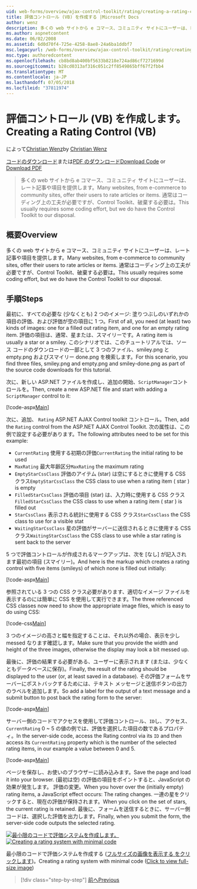 ```yaml
---
uid: web-forms/overview/ajax-control-toolkit/rating/creating-a-rating-control-vb
title: 評価コントロール (VB) を作成する |Microsoft Docs
author: wenz
description: 多くの web サイトから e コマース、コミュニティ サイトにユーザーは、レート記事や項目を提供します。 これは、通常コーディング上の工夫が必要ですが、ので、.
ms.author: aspnetcontent
ms.date: 06/02/2008
ms.assetid: 6d0d70f4-725e-4258-8ae8-24a6ba1ddbf7
msc.legacyurl: /web-forms/overview/ajax-control-toolkit/rating/creating-a-rating-control-vb
msc.type: authoredcontent
ms.openlocfilehash: cb8bd8ab400bf5633b8218e724ad86cf7271699d
ms.sourcegitcommit: b28cd0313af316c051c2ff8549865bff67f2fbb4
ms.translationtype: MT
ms.contentlocale: ja-JP
ms.lasthandoff: 07/05/2018
ms.locfileid: "37811974"
---
```

<a name="creating-a-rating-control-vb"></a><span data-ttu-id="48346-104">評価コントロール (VB) を作成します。</span><span class="sxs-lookup"><span data-stu-id="48346-104">Creating a Rating Control (VB)</span></span>
====================
<span data-ttu-id="48346-105">によって[Christian Wenz](https://github.com/wenz)</span><span class="sxs-lookup"><span data-stu-id="48346-105">by [Christian Wenz](https://github.com/wenz)</span></span>

<span data-ttu-id="48346-106">[コードのダウンロード](http://download.microsoft.com/download/9/3/f/93f8daea-bebd-4821-833b-95205389c7d0/rating0.vb.zip)または[PDF のダウンロード](http://download.microsoft.com/download/2/d/c/2dc10e34-6983-41d4-9c08-f78f5387d32b/rating0VB.pdf)</span><span class="sxs-lookup"><span data-stu-id="48346-106">[Download Code](http://download.microsoft.com/download/9/3/f/93f8daea-bebd-4821-833b-95205389c7d0/rating0.vb.zip) or [Download PDF](http://download.microsoft.com/download/2/d/c/2dc10e34-6983-41d4-9c08-f78f5387d32b/rating0VB.pdf)</span></span>

> <span data-ttu-id="48346-107">多くの web サイトから e コマース、コミュニティ サイトにユーザーは、レート記事や項目を提供します。</span><span class="sxs-lookup"><span data-stu-id="48346-107">Many websites, from e-commerce to community sites, offer their users to rate articles or items.</span></span> <span data-ttu-id="48346-108">通常はコーディング上の工夫が必要ですが、Control Toolkit、破棄する必要は。</span><span class="sxs-lookup"><span data-stu-id="48346-108">This usually requires some coding effort, but we do have the Control Toolkit to our disposal.</span></span>


## <a name="overview"></a><span data-ttu-id="48346-109">概要</span><span class="sxs-lookup"><span data-stu-id="48346-109">Overview</span></span>

<span data-ttu-id="48346-110">多くの web サイトから e コマース、コミュニティ サイトにユーザーは、レート記事や項目を提供します。</span><span class="sxs-lookup"><span data-stu-id="48346-110">Many websites, from e-commerce to community sites, offer their users to rate articles or items.</span></span> <span data-ttu-id="48346-111">通常はコーディング上の工夫が必要ですが、Control Toolkit、破棄する必要は。</span><span class="sxs-lookup"><span data-stu-id="48346-111">This usually requires some coding effort, but we do have the Control Toolkit to our disposal.</span></span>

## <a name="steps"></a><span data-ttu-id="48346-112">手順</span><span class="sxs-lookup"><span data-stu-id="48346-112">Steps</span></span>

<span data-ttu-id="48346-113">最初に、すべての必要な (少なくとも) 2 つのイメージ: 塗りつぶしのいずれかの項目の評価、および評価が空の項目に 1 つ。</span><span class="sxs-lookup"><span data-stu-id="48346-113">First of all, you need (at least) two kinds of images: one for a filled out rating item, and one for an empty rating item.</span></span> <span data-ttu-id="48346-114">評価の項目は、通常、星または、スマイリーです。</span><span class="sxs-lookup"><span data-stu-id="48346-114">A rating item is usually a star or a smiley.</span></span> <span data-ttu-id="48346-115">このシナリオでは、このチュートリアルでは、ソース コードのダウンロードの一部として 3 つのファイル、smiley.png と empty.png およびスマイリー done.png を検索します。</span><span class="sxs-lookup"><span data-stu-id="48346-115">For this scenario, you find three files, smiley.png and empty.png and smiley-done.png as part of the source code downloads for this tutorial.</span></span>

<span data-ttu-id="48346-116">次に、新しい ASP.NET ファイルを作成し、追加の開始、`ScriptManager`コントロールを。</span><span class="sxs-lookup"><span data-stu-id="48346-116">Then, create a new ASP.NET file and start with adding a `ScriptManager` control to it:</span></span>

[!code-aspx[Main](creating-a-rating-control-vb/samples/sample1.aspx)]

<span data-ttu-id="48346-117">次に、追加、 `Rating` ASP.NET AJAX Control toolkit コントロール。</span><span class="sxs-lookup"><span data-stu-id="48346-117">Then, add the `Rating` control from the ASP.NET AJAX Control Toolkit.</span></span> <span data-ttu-id="48346-118">次の属性は、この例で設定する必要があります。</span><span class="sxs-lookup"><span data-stu-id="48346-118">The following attributes need to be set for this example:</span></span>

- <span data-ttu-id="48346-119">`CurrentRating` 使用する初期の評価</span><span class="sxs-lookup"><span data-stu-id="48346-119">`CurrentRating` the initial rating to be used</span></span>
- <span data-ttu-id="48346-120">`MaxRating` 最大年齢区分</span><span class="sxs-lookup"><span data-stu-id="48346-120">`MaxRating` the maximum rating</span></span>
- <span data-ttu-id="48346-121">`EmptyStarCssClass` 評価のアイテム (star) は空にするときに使用する CSS クラス</span><span class="sxs-lookup"><span data-stu-id="48346-121">`EmptyStarCssClass` the CSS class to use when a rating item ( star ) is empty</span></span>
- <span data-ttu-id="48346-122">`FilledStarCssClass` 評価の項目 (star) は、入力時に使用する CSS クラス</span><span class="sxs-lookup"><span data-stu-id="48346-122">`FilledStarCssClass` the CSS class to use when a rating item ( star ) is filled out</span></span>
- <span data-ttu-id="48346-123">`StarCssClass` 表示される統計に使用する CSS クラス</span><span class="sxs-lookup"><span data-stu-id="48346-123">`StarCssClass` the CSS class to use for a visible stat</span></span>
- <span data-ttu-id="48346-124">`WaitingStarCssClass` 星の評価がサーバーに送信されるときに使用する CSS クラス</span><span class="sxs-lookup"><span data-stu-id="48346-124">`WaitingStarCssClass` the CSS class to use while a star rating is sent back to the server</span></span>

<span data-ttu-id="48346-125">5 つで評価コントロールが作成されるマークアップは、次を [なし] が記入されます最初の項目 (スマイリー)。</span><span class="sxs-lookup"><span data-stu-id="48346-125">And here is the markup which creates a rating control with five items (smileys) of which none is filled out initially:</span></span>

[!code-aspx[Main](creating-a-rating-control-vb/samples/sample2.aspx)]

<span data-ttu-id="48346-126">参照されている 3 つの CSS クラス必要があります、適切なイメージ ファイルを表示するのには簡単に CSS を使用して実行できます。</span><span class="sxs-lookup"><span data-stu-id="48346-126">The three referenced CSS classes now need to show the appropriate image files, which is easy to do using CSS:</span></span>

[!code-css[Main](creating-a-rating-control-vb/samples/sample3.css)]

<span data-ttu-id="48346-127">3 つのイメージの高さと幅を指定することは、それ以外の場合、表示を少し messed なります確認します。</span><span class="sxs-lookup"><span data-stu-id="48346-127">Make sure that you provide the width and height of the three images, otherwise the display may look a bit messed up.</span></span>

<span data-ttu-id="48346-128">最後に、評価の結果する必要がある、ユーザーに表示されます (または、少なくともデータベースに保存)。</span><span class="sxs-lookup"><span data-stu-id="48346-128">Finally, the result of the rating should be displayed to the user (or, at least saved in a database).</span></span> <span data-ttu-id="48346-129">その評価フォームをサーバーにポストバックするためには、テキスト メッセージと送信ボタンの出力のラベルを追加します。</span><span class="sxs-lookup"><span data-stu-id="48346-129">So add a label for the output of a text message and a submit button to post back the rating form to the server:</span></span>

[!code-aspx[Main](creating-a-rating-control-vb/samples/sample4.aspx)]

<span data-ttu-id="48346-130">サーバー側のコードでアクセスを使用して評価コントロール、`ID`し、アクセス、 `CurrentRating` 0 ~ 5 の値の例では、評価を選択した項目の数であるプロパティ。</span><span class="sxs-lookup"><span data-stu-id="48346-130">In the server-side code, access the Rating control via its `ID` and then access its `CurrentRating` property which is the number of the selected rating items, in our example a value between 0 and 5.</span></span>

[!code-aspx[Main](creating-a-rating-control-vb/samples/sample5.aspx)]

<span data-ttu-id="48346-131">ページを保存し、お使いのブラウザーに読み込みます。</span><span class="sxs-lookup"><span data-stu-id="48346-131">Save the page and load it into your browser.</span></span> <span data-ttu-id="48346-132">(最初は空) の評価の項目をポイントすると、JavaScript の効果が発生します。 評価の変更。</span><span class="sxs-lookup"><span data-stu-id="48346-132">When you hover over the (initially empty) rating items, a JavaScript effect occurs: The rating changes.</span></span> <span data-ttu-id="48346-133">一連の星をクリックすると、現在の評価が保持されます。</span><span class="sxs-lookup"><span data-stu-id="48346-133">When you click on the set of stars, the current rating is retained.</span></span> <span data-ttu-id="48346-134">最後に、フォームを送信するときに、サーバー側コードは、選択した評価を出力します。</span><span class="sxs-lookup"><span data-stu-id="48346-134">Finally, when you submit the form, the server-side code outputs the selected rating.</span></span>


<span data-ttu-id="48346-135">[![最小限のコードで評価システムを作成します。](creating-a-rating-control-vb/_static/image2.png)](creating-a-rating-control-vb/_static/image1.png)</span><span class="sxs-lookup"><span data-stu-id="48346-135">[![Creating a rating system with minimal code](creating-a-rating-control-vb/_static/image2.png)](creating-a-rating-control-vb/_static/image1.png)</span></span>

<span data-ttu-id="48346-136">最小限のコードで評価システムを作成する ([フルサイズの画像を表示する をクリックします](creating-a-rating-control-vb/_static/image3.png))。</span><span class="sxs-lookup"><span data-stu-id="48346-136">Creating a rating system with minimal code ([Click to view full-size image](creating-a-rating-control-vb/_static/image3.png))</span></span>

> [!div class="step-by-step"]
> [<span data-ttu-id="48346-137">前へ</span><span class="sxs-lookup"><span data-stu-id="48346-137">Previous</span></span>](creating-a-rating-control-cs.md)
